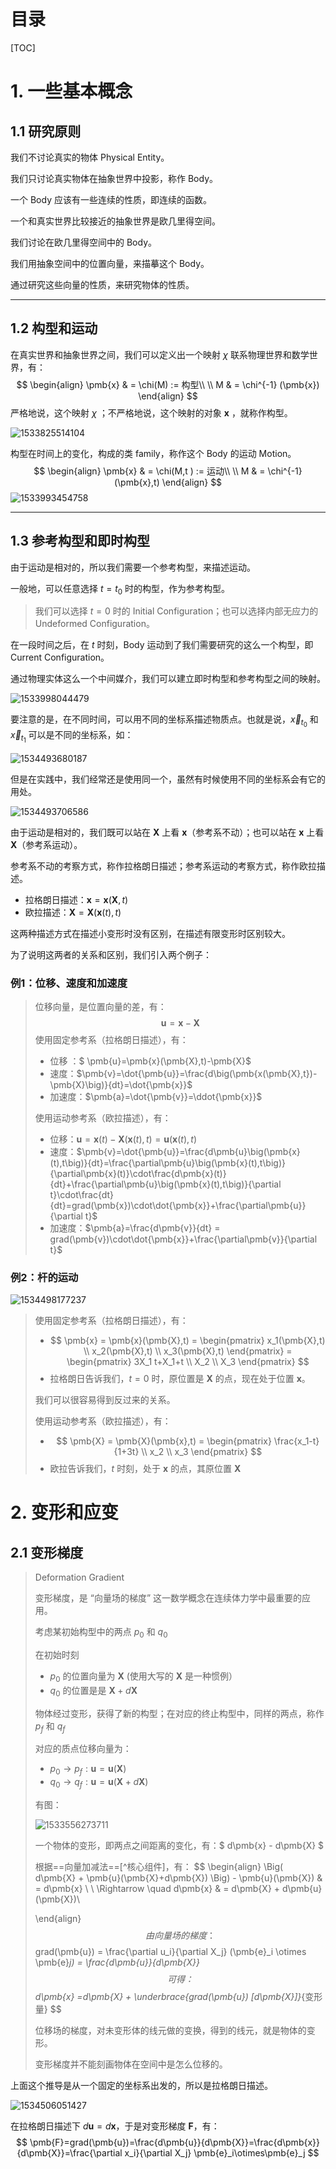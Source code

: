 # 目录

[TOC]

# 1. 一些基本概念

## 1.1 研究原则

我们不讨论真实的物体 Physical Entity。

我们只讨论真实物体在抽象世界中投影，称作 Body。

一个 Body 应该有一些连续的性质，即连续的函数。

一个和真实世界比较接近的抽象世界是欧几里得空间。

我们讨论在欧几里得空间中的 Body。

我们用抽象空间中的位置向量，来描摹这个 Body。

通过研究这些向量的性质，来研究物体的性质。

---

## 1.2 构型和运动

在真实世界和抽象世界之间，我们可以定义出一个映射 $\chi$ 联系物理世界和数学世界，有：
$$
\begin{align}
\pmb{x} & = \chi(M)  := 构型\\
\\
M & = \chi^{-1} (\pmb{x})
\end{align}
$$
严格地说，这个映射 $\chi$ ；不严格地说，这个映射的对象 $\pmb{x}$ ，就称作构型。

![1533825514104](../picture/1533825514104.png)

构型在时间上的变化，构成的类 family，称作这个 Body 的运动 Motion。
$$
\begin{align}
\pmb{x} & = \chi(M,t )  := 运动\\
\\
M & = \chi^{-1} (\pmb{x},t)
\end{align}
$$
![1533993454758](../picture/1533993454758.png)

---

## 1.3 参考构型和即时构型

由于运动是相对的，所以我们需要一个参考构型，来描述运动。

一般地，可以任意选择 $t=t_0$ 时的构型，作为参考构型。

>  我们可以选择 $t=0$ 时的 Initial Configuration；也可以选择内部无应力的 Undeformed Configuration。

在一段时间之后，在 $t$ 时刻，Body 运动到了我们需要研究的这么一个构型，即 Current Configuration。

通过物理实体这么一个中间媒介，我们可以建立即时构型和参考构型之间的映射。

![1533998044479](../picture/1533998044479.png)

要注意的是，在不同时间，可以用不同的坐标系描述物质点。也就是说，$\vec{x}_{t_{0}}$ 和 $\vec{x}_{t_{1}}$ 可以是不同的坐标系，如：

![1534493680187](../picture/1534493680187.png)

但是在实践中，我们经常还是使用同一个，虽然有时候使用不同的坐标系会有它的用处。

![1534493706586](../picture/1534493706586.png)

由于运动是相对的，我们既可以站在 $\pmb{X}$ 上看 $\pmb{x}$（参考系不动）；也可以站在 $\pmb{x}$ 上看 $\pmb{X}$（参考系运动）。

参考系不动的考察方式，称作拉格朗日描述；参考系运动的考察方式，称作欧拉描述。

- 拉格朗日描述：$\pmb{x}=\pmb{x}(\pmb{X},t)$
- 欧拉描述：$\pmb{X}=\pmb{X}(\pmb{x}(t),t)$

这两种描述方式在描述小变形时没有区别，在描述有限变形时区别较大。

为了说明这两者的关系和区别，我们引入两个例子：

### 例1：位移、速度和加速度

>位移向量，是位置向量的差，有：
>$$
>\pmb{u}=\pmb{x}-\pmb{X}
>$$
>使用固定参考系（拉格朗日描述），有：
>
>- 位移 ：$ \pmb{u}=\pmb{x}(\pmb{X},t)-\pmb{X}$
>- 速度：$\pmb{v}=\dot{\pmb{u}}=\frac{d\big(\pmb{x(\pmb{X},t})-\pmb{X}\big)}{dt}=\dot{\pmb{x}}$
>- 加速度：$\pmb{a}=\dot{\pmb{v}}=\ddot{\pmb{x}}$
>
>使用运动参考系（欧拉描述），有：
>
>- 位移：$\pmb{u}=\pmb{x}(t)-\pmb{X}(\pmb{x}(t),t)=\pmb{u}\big(\pmb{x}(t),t\big)$
>- 速度：$\pmb{v}=\dot{\pmb{u}}=\frac{d\pmb{u}\big(\pmb{x}(t),t\big)}{dt}=\frac{\partial\pmb{u}\big(\pmb{x}(t),t\big)}{\partial\pmb{x}(t)}\cdot\frac{d\pmb{x}(t)}{dt}+\frac{\partial\pmb{u}\big(\pmb{x}(t),t\big)}{\partial t}\cdot\frac{dt}{dt}=grad(\pmb{x})\cdot\dot{\pmb{x}}+\frac{\partial\pmb{u}}{\partial t}$
>- 加速度：$\pmb{a}=\frac{d\pmb{v}}{dt} = grad(\pmb{v})\cdot\dot{\pmb{x}}+\frac{\partial\pmb{v}}{\partial t}$

### 例2：杆的运动

![1534498177237](../picture/1534498177237.png)

>使用固定参考系（拉格朗日描述），有：
>- $$ \pmb{x} = \pmb{x}(\pmb{X},t) =  \begin{pmatrix}  x_1(\pmb{X},t) \\ x_2(\pmb{X},t) \\ x_3(\pmb{X},t) \end{pmatrix}  =  \begin{pmatrix}  3X_1 t+X_1+t \\ X_2 \\ X_3  \end{pmatrix} $$
>- 拉格朗日告诉我们，$t=0$ 时，原位置是 $\pmb{X}$ 的点，现在处于位置  $\pmb{x}$。
>
>我们可以很容易得到反过来的关系。
>
>使用运动参考系（欧拉描述），有：
>- $$ \pmb{X} = \pmb{X}(\pmb{x},t) = \begin{pmatrix} \frac{x_1-t}{1+3t} \\ x_2 \\ x_3  \end{pmatrix} $$
>- 欧拉告诉我们，$t$ 时刻，处于  $\pmb{x}$ 的点，其原位置 $\pmb{X}$

# 2. 变形和应变

## 2.1 变形梯度

> Deformation Gradient
>
>  变形梯度，是 “向量场的梯度” 这一数学概念在连续体力学中最重要的应用。
>
> 考虑某初始构型中的两点 $p_0$ 和 $q_0$ 
>
> 在初始时刻
>
> - $p_0$ 的位置向量为 $\pmb{X}$ (使用大写的 $\pmb{X}$ 是一种惯例）
> - $q_0$ 的位置是是 $\pmb{X}+d\pmb{X}$
>
> 物体经过变形，获得了新的构型；在对应的终止构型中，同样的两点，称作 $p_f$ 和 $q_f$ 
>
> 对应的质点位移向量为：
>
> - $p_0 \to p_f: \pmb{u}=\pmb{u}(\pmb{X})$
> - $q_0 \to q_f: \pmb{u}=\pmb{u}(\pmb{X}+d\pmb{X})$
>
> 有图：
>
> ![1533556273711](../picture/1533556273711.png)
>
> 一个物体的变形，即两点之间距离的变化，有：$ d\pmb{x} - d\pmb{X} $
>
> 根据==向量加减法==[^核心组件]，有：
> $$
> \begin{align}
> \Big( d\pmb{X} + \pmb{u}(\pmb{X}+d\pmb{X}) \Big) - \pmb{u}(\pmb{X}) 
> & = d\pmb{x} \\
> \\
> \Rightarrow \quad 
> d\pmb{x} & = d\pmb{X} + d\pmb{u}(\pmb{X})\\
> 
> \end{align}
> $$
> 由向量场的梯度：
> $$
> grad(\pmb{u}) 
>  = \frac{\partial u_i}{\partial X_j}  (\pmb{e}_i \otimes \pmb{e}_j)
> = \frac{d\pmb{u}}{d\pmb{X}}
> $$
> 可得：
> $$
> d\pmb{x}  =d\pmb{X} + \underbrace{grad(\pmb{u}) [d\pmb{X}]}_{变形量}
> $$
>
>
> 位移场的梯度，对未变形体的线元做的变换，得到的线元，就是物体的变形。
>
> 变形梯度并不能刻画物体在空间中是怎么位移的。

上面这个推导是从一个固定的坐标系出发的，所以是拉格朗日描述。

![1534506051427](../picture/1534506051427.png)

在拉格朗日描述下 $d\pmb{u}=d\pmb{x}$，于是对变形梯度 $\pmb{F}$，有：
$$
\pmb{F}=grad(\pmb{u})=\frac{d\pmb{u}}{d\pmb{X}}=\frac{d\pmb{x}}{d\pmb{X}}=\frac{\partial x_i}{\partial X_j} \pmb{e}_i\otimes\pmb{e}_j
$$


